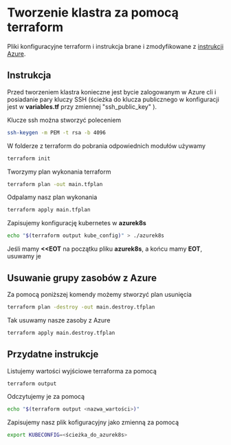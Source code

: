 # Tworzenie klastra za pomocą terraform

Pliki konfiguracyjne terraform i instrukcja brane i zmodyfikowane z [instrukcji Azure](https://learn.microsoft.com/en-us/azure/developer/terraform/create-k8s-cluster-with-tf-and-aks).

## Instrukcja

Przed tworzeniem klastra konieczne jest bycie zalogowanym w Azure cli i posiadanie pary kluczy SSH (ścieżka do klucza publicznego w konfiguracji jest w **variables.tf** przy zmiennej "ssh_public_key" ).

Klucze ssh można stworzyć poleceniem 
```bash
ssh-keygen -m PEM -t rsa -b 4096
```
W folderze z terraform do pobrania odpowiednich modułów używamy
```bash
terraform init
```
Tworzymy plan wykonania terraform
```bash
terraform plan -out main.tfplan
```
Odpalamy nasz plan wykonania
```bash
terraform apply main.tfplan
```
Zapisujemy konfigurację kubernetes w **azurek8s**
```bash
echo "$(terraform output kube_config)" > ./azurek8s
```
Jeśli mamy **<<EOT** na początku pliku **azurek8s**, a końcu mamy **EOT**, usuwamy je

## Usuwanie grupy zasobów z Azure

Za pomocą poniższej komendy możemy stworzyć plan usunięcia
```bash
terraform plan -destroy -out main.destroy.tfplan
```

Tak usuwamy nasze zasoby z Azure
```bash
terraform apply main.destroy.tfplan
```
## Przydatne instrukcje

Listujemy wartości wyjściowe terraforma za pomocą
```bash
terraform output
```

Odczytujemy je za pomocą
```bash
echo "$(terraform output <nazwa_wartości>)"
```

Zapisujemy nasz plik kofiguracyjny jako zmienną za pomocą
```bash
export KUBECONFIG=<ścieżka_do_azurek8s>
```




